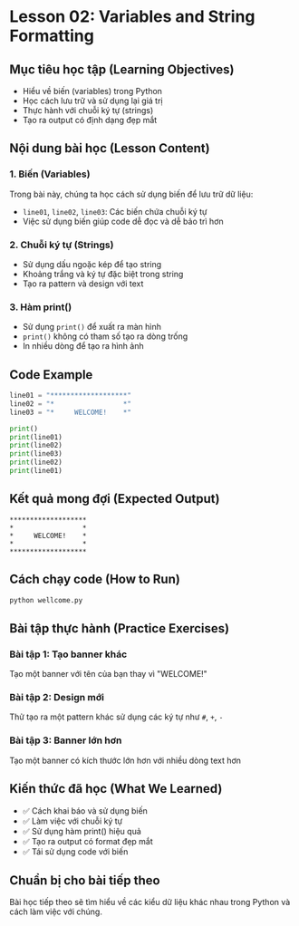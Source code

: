 # Lesson 02: Variables and String Formatting

## Mục tiêu học tập (Learning Objectives)

- Hiểu về biến (variables) trong Python
- Học cách lưu trữ và sử dụng lại giá trị
- Thực hành với chuỗi ký tự (strings)
- Tạo ra output có định dạng đẹp mắt

## Nội dung bài học (Lesson Content)

### 1. Biến (Variables)

Trong bài này, chúng ta học cách sử dụng biến để lưu trữ dữ liệu:

- `line01`, `line02`, `line03`: Các biến chứa chuỗi ký tự
- Việc sử dụng biến giúp code dễ đọc và dễ bảo trì hơn

### 2. Chuỗi ký tự (Strings)

- Sử dụng dấu ngoặc kép để tạo string
- Khoảng trắng và ký tự đặc biệt trong string
- Tạo ra pattern và design với text

### 3. Hàm print()

- Sử dụng `print()` để xuất ra màn hình
- `print()` không có tham số tạo ra dòng trống
- In nhiều dòng để tạo ra hình ảnh

## Code Example

```python
line01 = "*******************"
line02 = "*                 *"
line03 = "*     WELCOME!    *"

print()
print(line01)
print(line02)
print(line03)
print(line02)
print(line01)
```

## Kết quả mong đợi (Expected Output)

```text
*******************
*                 *
*     WELCOME!    *
*                 *
*******************
```

## Cách chạy code (How to Run)

```bash
python wellcome.py
```

## Bài tập thực hành (Practice Exercises)

### Bài tập 1: Tạo banner khác

Tạo một banner với tên của bạn thay vì "WELCOME!"

### Bài tập 2: Design mới

Thử tạo ra một pattern khác sử dụng các ký tự như `#`, `+`, `-`

### Bài tập 3: Banner lớn hơn

Tạo một banner có kích thước lớn hơn với nhiều dòng text hơn

## Kiến thức đã học (What We Learned)

- ✅ Cách khai báo và sử dụng biến
- ✅ Làm việc với chuỗi ký tự
- ✅ Sử dụng hàm print() hiệu quả
- ✅ Tạo ra output có format đẹp mắt
- ✅ Tái sử dụng code với biến

## Chuẩn bị cho bài tiếp theo

Bài học tiếp theo sẽ tìm hiểu về các kiểu dữ liệu khác nhau trong Python và cách làm việc với chúng.
